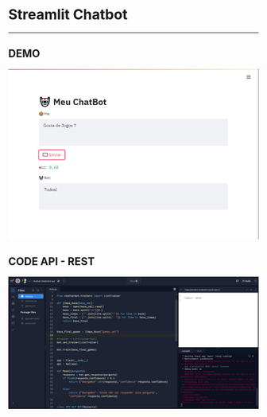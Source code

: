 # Streamlit Chatbot

---

## DEMO 
[<img src="https://raw.githubusercontent.com/Debora-Rodrigues-19/streamlit-chabot-games/main/Screenshot_30.png">](https://share.streamlit.io/juanengml/streamlit-chatbot-game/main/app.py)

## CODE API - REST
[<img src="https://raw.githubusercontent.com/Debora-Rodrigues-19/streamlit-chabot-games/main/Screenshot_31.png">](https://replit.com/@dr/chatbot-chatterbot-api#main.py)
